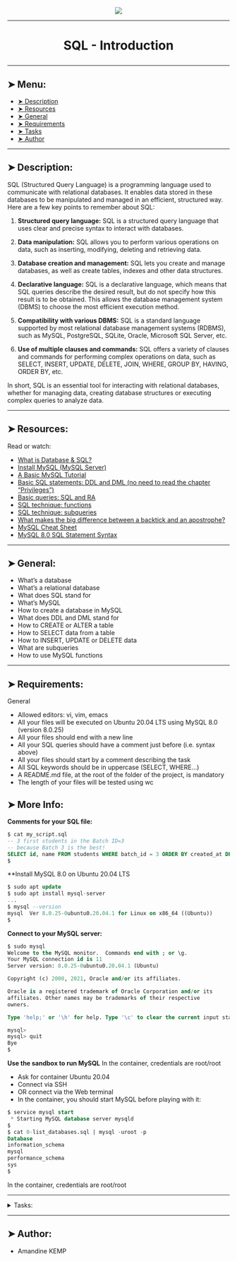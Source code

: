 <p align="center">
    <img [SQL - Introduction] src="https://sqldbaschool.com/wp-content/uploads/2015/06/shutterstock_sql.jpg">
</p>

----------

# <p align="center">SQL - Introduction</p>

----------

## ➤ Menu:

* [➤ Description](https://github.com/amandinekemp/holbertonschool-higher_level_programming/tree/main/SQL_introduction#-description)
* [➤ Resources](https://github.com/amandinekemp/holbertonschool-higher_level_programming/tree/main/SQL_introduction#-resources)
* [➤ General](https://github.com/amandinekemp/holbertonschool-higher_level_programming/tree/main/SQL_introduction#-general)
* [➤ Requirements](https://github.com/amandinekemp/holbertonschool-higher_level_programming/tree/main/SQL_introduction#-requirements)
* [➤ Tasks](https://github.com/amandinekemp/holbertonschool-higher_level_programming/tree/main/SQL_introduction#0-list-databases)
* [➤ Author](https://github.com/amandinekemp/holbertonschool-higher_level_programming/tree/main/SQL_introduction#-author)

----------

## ➤ Description:

SQL (Structured Query Language) is a programming language used to communicate with relational databases. It enables data stored in these databases to be manipulated and managed in an efficient, structured way. Here are a few key points to remember about SQL:

1. **Structured query language:** SQL is a structured query language that uses clear and precise syntax to interact with databases.

2. **Data manipulation:** SQL allows you to perform various operations on data, such as inserting, modifying, deleting and retrieving data.

3. **Database creation and management:** SQL lets you create and manage databases, as well as create tables, indexes and other data structures.

4. **Declarative language:** SQL is a declarative language, which means that SQL queries describe the desired result, but do not specify how this result is to be obtained. This allows the database management system (DBMS) to choose the most efficient execution method.

5. **Compatibility with various DBMS:** SQL is a standard language supported by most relational database management systems (RDBMS), such as MySQL, PostgreSQL, SQLite, Oracle, Microsoft SQL Server, etc.

6. **Use of multiple clauses and commands:** SQL offers a variety of clauses and commands for performing complex operations on data, such as SELECT, INSERT, UPDATE, DELETE, JOIN, WHERE, GROUP BY, HAVING, ORDER BY, etc.

In short, SQL is an essential tool for interacting with relational databases, whether for managing data, creating database structures or executing complex queries to analyze data.

----------

## ➤ Resources:

Read or watch:

* [What is Database & SQL?](https://intranet.hbtn.io/rltoken/jRAhwW4u4YvZtLtMGU2_6g)
* [Install MySQL (MySQL Server)](https://intranet.hbtn.io/rltoken/s3m_emsaSthyY041Wacgxg)
* [A Basic MySQL Tutorial](https://intranet.hbtn.io/rltoken/m_0RMf4RcC5NrHyjY1xN3w)
* [Basic SQL statements: DDL and DML (no need to read the chapter “Privileges”)](https://intranet.hbtn.io/rltoken/-Qrnbp5eKmo7ajPDZekjfg)
* [Basic queries: SQL and RA](https://intranet.hbtn.io/rltoken/wXN5s1qexSTMh--NkTF1_w)
* [SQL technique: functions](https://intranet.hbtn.io/rltoken/7khGjnehvjHnqNZ9yizggg)
* [SQL technique: subqueries](https://intranet.hbtn.io/rltoken/xnJcopQTZyUke3LdAkOwow)
* [What makes the big difference between a backtick and an apostrophe?](https://intranet.hbtn.io/rltoken/QEr3XcBPhIR-E8NSSn1nzg)
* [MySQL Cheat Sheet](https://intranet.hbtn.io/rltoken/DGejihlnOkkNq-qJFM15MA)
* [MySQL 8.0 SQL Statement Syntax](https://intranet.hbtn.io/rltoken/ePNUeloWxfiXwec7HeKe7Q)

----------

## ➤ General:

* What’s a database
* What’s a relational database
* What does SQL stand for
* What’s MySQL
* How to create a database in MySQL
* What does DDL and DML stand for
* How to CREATE or ALTER a table
* How to SELECT data from a table
* How to INSERT, UPDATE or DELETE data
* What are subqueries
* How to use MySQL functions

----------

## ➤ Requirements:

General

* Allowed editors: vi, vim, emacs
* All your files will be executed on Ubuntu 20.04 LTS using MySQL 8.0 (version 8.0.25)
* All your files should end with a new line
* All your SQL queries should have a comment just before (i.e. syntax above)
* All your files should start by a comment describing the task
* All SQL keywords should be in uppercase (SELECT, WHERE…)
* A README.md file, at the root of the folder of the project, is mandatory
* The length of your files will be tested using wc

## ➤ More Info:

**Comments for your SQL file:**

```sql
$ cat my_script.sql
-- 3 first students in the Batch ID=3
-- because Batch 3 is the best!
SELECT id, name FROM students WHERE batch_id = 3 ORDER BY created_at DESC LIMIT 3;
$
```

**Install MySQL 8.0 on Ubuntu 20.04 LTS

```sql
$ sudo apt update
$ sudo apt install mysql-server
...
$ mysql --version
mysql  Ver 8.0.25-0ubuntu0.20.04.1 for Linux on x86_64 ((Ubuntu))
$
```

**Connect to your MySQL server:**

```sql
$ sudo mysql
Welcome to the MySQL monitor.  Commands end with ; or \g.
Your MySQL connection id is 11
Server version: 8.0.25-0ubuntu0.20.04.1 (Ubuntu)

Copyright (c) 2000, 2021, Oracle and/or its affiliates.

Oracle is a registered trademark of Oracle Corporation and/or its
affiliates. Other names may be trademarks of their respective
owners.

Type 'help;' or '\h' for help. Type '\c' to clear the current input statement.

mysql>
mysql> quit
Bye
$
```

**Use the sandbox to run MySQL**
In the container, credentials are root/root

* Ask for container Ubuntu 20.04
* Connect via SSH
* OR connect via the Web terminal
* In the container, you should start MySQL before playing with it:

```sql
$ service mysql start                                                   
 * Starting MySQL database server mysqld 
$
$ cat 0-list_databases.sql | mysql -uroot -p                               
Database                                                                                   
information_schema                                                                         
mysql                                                                                      
performance_schema                                                                         
sys                      
$
```

In the container, credentials are root/root


----------

<details>
<summary>Tasks:</summary>

### 0. List databases

Write a script that lists all databases of your MySQL server.

```sql
guillaume@ubuntu:~/$ cat 0-list_databases.sql | mysql -hlocalhost -uroot -p
Enter password: 
Database                                                                                     
information_schema                                                                           
mysql                                                                                        
performance_schema                                                                           
sys        
guillaume@ubuntu:~/$
```

Repo:

* GitHub repository: holbertonschool-higher_level_programming
* Directory: SQL_introduction
* File: 0-list_databases.sql
 
### 1. Create a database

Write a script that creates the database hbtn_0c_0 in your MySQL server.

* If the database hbtn_0c_0 already exists, your script should not fail
* You are not allowed to use the SELECT or SHOW statements

```sql
guillaume@ubuntu:~/$ cat 1-create_database_if_missing.sql | mysql -hlocalhost -uroot -p
Enter password: 
guillaume@ubuntu:~/$ cat 0-list_databases.sql | mysql -hlocalhost -uroot -p
Enter password: 
Database
information_schema
hbtn_0c_0
mysql
performance_schema
guillaume@ubuntu:~/$ cat 1-create_database_if_missing.sql | mysql -hlocalhost -uroot -p
Enter password: 
guillaume@ubuntu:~/$
``` 

Repo:

* GitHub repository: holbertonschool-higher_level_programming
* Directory: SQL_introduction
* File: 1-create_database_if_missing.sql
 
### 2. Delete a database

Write a script that deletes the database hbtn_0c_0 in your MySQL server.

* If the database hbtn_0c_0 doesn’t exist, your script should not fail
* You are not allowed to use the SELECT or SHOW statements

```sql
guillaume@ubuntu:~/$ cat 0-list_databases.sql | mysql -hlocalhost -uroot -p
Enter password: 
Database                                                                                     
hbtn_0c_0                                                                                    
information_schema                                                                           
mysql                                                                                        
performance_schema                                                                           
sys        
guillaume@ubuntu:~/$ cat 2-remove_database.sql | mysql -hlocalhost -uroot -p
Enter password: 
guillaume@ubuntu:~/$ cat 0-list_databases.sql | mysql -hlocalhost -uroot -p
Enter password: 
Database                                                                                                                                                                  
information_schema                                                                           
mysql                                                                                        
performance_schema                                                                           
sys        
guillaume@ubuntu:~/$
```

Repo:

* GitHub repository: holbertonschool-higher_level_programming
* Directory: SQL_introduction
* File: 2-remove_database.sql
 
### 3. List tables

Write a script that lists all the tables of a database in your MySQL server.

* The database name will be passed as argument of mysql command (in the following example: mysql is the name of the database)

```sql
guillaume@ubuntu:~/$ cat 3-list_tables.sql | mysql -hlocalhost -uroot -p mysql
Enter password: 
Tables_in_mysql                                                                              
columns_priv                                                                                 
component                                                                                    
db                                                                                           
default_roles                                                                                
engine_cost                                                                                  
func                                                                                         
general_log                                                                                  
global_grants                                                                                
gtid_executed                                                                                
help_category                                                                                
help_keyword                                                                                 
help_relation                                                                                
help_topic                                                                                   
innodb_index_stats                                                                           
innodb_table_stats                                                                           
password_history                                                                             
plugin                                                                                       
procs_priv                                                                                   
proxies_priv                                                                                 
replication_asynchronous_connection_failover                                                 
replication_asynchronous_connection_failover_managed                                         
role_edges                                                                                   
server_cost                                                                                  
servers                                                                                      
slave_master_info                                                                            
slave_relay_log_info                                                                         
slave_worker_info                                                                            
slow_log                                                                                     
tables_priv                                                                                  
time_zone                                                                                    
time_zone_leap_second                                                                        
time_zone_name                                                                               
time_zone_transition                                                                         
time_zone_transition_type                                                                    
user
guillaume@ubuntu:~/$
```

Repo:

* GitHub repository: holbertonschool-higher_level_programming
* Directory: SQL_introduction
* File: 3-list_tables.sql
 
### 4. First table

Write a script that creates a table called first_table in the current database in your MySQL server.

* first_table description:
 * id INT
 * name VARCHAR(256)
* The database name will be passed as an argument of the mysql command
* If the table first_table already exists, your script should not fail
* You are not allowed to use the SELECT or SHOW statements

```sql
guillaume@ubuntu:~/$ cat 4-first_table.sql | mysql -hlocalhost -uroot -p hbtn_0c_0
Enter password: 
guillaume@ubuntu:~/$ cat 3-list_tables.sql | mysql -hlocalhost -uroot -p hbtn_0c_0
Enter password: 
Tables_in_hbtn_0c_0
first_table
guillaume@ubuntu:~/$
```

Repo:

* GitHub repository: holbertonschool-higher_level_programming
* Directory: SQL_introduction
* File: 4-first_table.sql
 
### 5. Full description

Write a script that prints the following description of the table first_table from the database hbtn_0c_0 in your MySQL server.

* The database name will be passed as an argument of the mysql command
* You are not allowed to use the DESCRIBE or EXPLAIN statements

```sql
guillaume@ubuntu:~/$ cat 5-full_table.sql | mysql -hlocalhost -uroot -p hbtn_0c_0
Enter password: 
Table   Create Table                                                                         
first_table     CREATE TABLE `first_table` (\n  `id` int DEFAULT NULL,\n  `name` varchar(256) DEFAULT NULL\n) ENGINE=InnoDB DEFAULT CHARSET=utf8mb4 COLLATE=utf8mb4_0900_ai_ci        
guillaume@ubuntu:~/$
```

Repo:

* GitHub repository: holbertonschool-higher_level_programming
* Directory: SQL_introduction
* File: 5-full_table.sql
 
### 6. List all in table

Write a script that lists all rows of the table first_table from the database hbtn_0c_0 in your MySQL server.

* All fields should be printed
* The database name will be passed as an argument of the mysql command

```sql
guillaume@ubuntu:~/$ cat 6-list_values.sql | mysql -hlocalhost -uroot -p hbtn_0c_0
Enter password: 
guillaume@ubuntu:~/$
```

Repo:

* GitHub repository: holbertonschool-higher_level_programming
* Directory: SQL_introduction
* File: 6-list_values.sql
 
### 7. First add

Write a script that inserts a new row in the table first_table (database hbtn_0c_0) in your MySQL server.

* New row:
 * id = 89
 * name = Best School
* The database name will be passed as an argument of the mysql command

```sql
guillaume@ubuntu:~/$ cat 7-insert_value.sql | mysql -hlocalhost -uroot -p hbtn_0c_0
Enter password: 
guillaume@ubuntu:~/$ cat 6-list_values.sql | mysql -hlocalhost -uroot -p hbtn_0c_0
Enter password: 
id  name
89  Best School
guillaume@ubuntu:~/$ cat 7-insert_value.sql | mysql -hlocalhost -uroot -p hbtn_0c_0
Enter password: 
guillaume@ubuntu:~/$ cat 7-insert_value.sql | mysql -hlocalhost -uroot -p hbtn_0c_0
Enter password: 
guillaume@ubuntu:~/$ cat 6-list_values.sql | mysql -hlocalhost -uroot -p hbtn_0c_0
Enter password: 
id  name
89  Best School
89  Best School
89  Best School
guillaume@ubuntu:~/$
```

Repo:

* GitHub repository: holbertonschool-higher_level_programming
* Directory: SQL_introduction
* File: 7-insert_value.sql

### 8. Count 89

Write a script that displays the number of records with id = 89 in the table first_table of the database hbtn_0c_0 in your MySQL server.

* The database name will be passed as an argument of the mysql command

```sql
guillaume@ubuntu:~/$ cat 8-count_89.sql | mysql -hlocalhost -uroot -p hbtn_0c_0 | tail -1
Enter password: 
3
guillaume@ubuntu:~/$
```

Repo:

* GitHub repository: holbertonschool-higher_level_programming
* Directory: SQL_introduction
* File: 8-count_89.sql
 
### 9. Full creation

Write a script that creates a table second_table in the database hbtn_0c_0 in your MySQL server and add multiples rows.

* second_table description:
 * id INT
 * name VARCHAR(256)
 * score INT

* The database name will be passed as an argument to the mysql command
* If the table second_table already exists, your script should not fail
* You are not allowed to use the SELECT and SHOW statements
* Your script should create these records:
 * id = 1, name = “John”, score = 10
 * id = 2, name = “Alex”, score = 3
 * id = 3, name = “Bob”, score = 14
 * id = 4, name = “George”, score = 8

```sql
guillaume@ubuntu:~/$ cat 9-full_creation.sql | mysql -hlocalhost -uroot -p hbtn_0c_0
Enter password: 
guillaume@ubuntu:~/$
```

Repo:

* GitHub repository: holbertonschool-higher_level_programming
* Directory: SQL_introduction
* File: 9-full_creation.sql
 
### 10. List by best

Write a script that lists all records of the table second_table of the database hbtn_0c_0 in your MySQL server.

* Results should display both the score and the name (in this order)
* Records should be ordered by score (top first)
* The database name will be passed as an argument of the mysql command

```sql
guillaume@ubuntu:~/$ cat 10-top_score.sql | mysql -hlocalhost -uroot -p hbtn_0c_0
Enter password: 
score   name
14  Bob
10  John
8   George
3   Alex
guillaume@ubuntu:~/$
```

Repo:

* GitHub repository: holbertonschool-higher_level_programming
* Directory: SQL_introduction
* File: 10-top_score.sql
 
### 11. Select the best

Write a script that lists all records with a score >= 10 in the table second_table of the database hbtn_0c_0 in your MySQL server.

* Results should display both the score and the name (in this order)
* Records should be ordered by score (top first)
* The database name will be passed as an argument of the mysql command

```sql
guillaume@ubuntu:~/$ cat 11-best_score.sql | mysql -hlocalhost -uroot -p hbtn_0c_0
Enter password: 
score   name
14  Bob
10  John
guillaume@ubuntu:~/$
```

Repo:

* GitHub repository: holbertonschool-higher_level_programming
* Directory: SQL_introduction
* File: 11-best_score.sql
 
### 12. Cheating is bad

Write a script that updates the score of Bob to 10 in the table second_table.

* You are not allowed to use Bob’s id value, only the name field
* The database name will be passed as an argument of the mysql command

```sql
guillaume@ubuntu:~/$ cat 12-no_cheating.sql | mysql -hlocalhost -uroot -p hbtn_0c_0
Enter password: 
guillaume@ubuntu:~/$ cat 10-top_score.sql | mysql -hlocalhost -uroot -p hbtn_0c_0
Enter password: 
score   name
10  John
10  Bob
8   George
3   Alex
guillaume@ubuntu:~/$
```

Repo:

* GitHub repository: holbertonschool-higher_level_programming
* Directory: SQL_introduction
* File: 12-no_cheating.sql
 
### 13. Score too low

Write a script that removes all records with a score <= 5 in the table second_table of the database hbtn_0c_0 in your MySQL server.

* The database name will be passed as an argument of the mysql command

```sql
guillaume@ubuntu:~/$ cat 13-change_class.sql | mysql -hlocalhost -uroot -p hbtn_0c_0
Enter password: 
guillaume@ubuntu:~/$ cat 10-top_score.sql | mysql -hlocalhost -uroot -p hbtn_0c_0
Enter password: 
score   name
10  John
10  Bob
8   George
guillaume@ubuntu:~/$
```

Repo:

* GitHub repository: holbertonschool-higher_level_programming
* Directory: SQL_introduction
* File: 13-change_class.sql
 
### 14. Average

Write a script that computes the score average of all records in the table second_table of the database hbtn_0c_0 in your MySQL server.

* The result column name should be average
* The database name will be passed as an argument of the mysql command

```sql
guillaume@ubuntu:~/$ cat 14-average.sql | mysql -hlocalhost -uroot -p hbtn_0c_0
Enter password: 
average
9.3333
guillaume@ubuntu:~/$
```

Repo:

* GitHub repository: holbertonschool-higher_level_programming
* Directory: SQL_introduction
* File: 14-average.sql
 
### 15. Number by score

Write a script that lists the number of records with the same score in the table second_table of the database hbtn_0c_0 in your MySQL server.

* The result should display:
 * the score
 * the number of records for this score with the label number
* The list should be sorted by the number of records (descending)
* The database name will be passed as an argument to the mysql command

```sql
guillaume@ubuntu:~/$ cat 15-groups.sql | mysql -hlocalhost -uroot -p hbtn_0c_0
Enter password: 
score   number
10  2
8   1
guillaume@ubuntu:~/$
```

Repo:

* GitHub repository: holbertonschool-higher_level_programming
* Directory: SQL_introduction
* File: 15-groups.sql
 
### 16. Say my name

Write a script that lists all records of the table second_table of the database hbtn_0c_0 in your MySQL server.

* Don’t list rows without a name value
* Results should display the score and the name (in this order)
* Records should be listed by descending score
* The database name will be passed as an argument to the mysql command

In this example, new data have been added to the table second_table.

```sql
guillaume@ubuntu:~/$ cat 16-no_link.sql | mysql -hlocalhost -uroot -p hbtn_0c_0
Enter password: 
score   name
18  Aria
12  Aria
10  John
10  Bob
guillaume@ubuntu:~/$
```

Repo:

* GitHub repository: holbertonschool-higher_level_programming
* Directory: SQL_introduction
* File: 16-no_link.sql


</details>

----------

## ➤ Author:

- Amandine KEMP